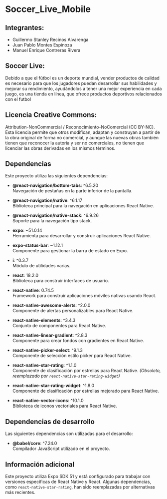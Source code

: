 ﻿# Soccer_Live_Mobile

## Integrantes:
- Guillermo Stanley Recinos Alvarenga
- Juan Pablo Montes Espinoza
- Manuel Enrique Contreras Rivera

## Soccer Live:
Debido a que el fútbol es un deporte mundial, vender productos de calidad es necesario para que los jugadores puedan desarrollar sus habilidades y mejorar su rendimiento, ayudándolos a tener una mejor experiencia en cada juego, es una tienda en línea, que ofrece productos deportivos relacionados con el futbol

## Licencia Creative Commons:
Attribution-NonCommercial / Reconocimiento-NoComercial (CC BY-NC). Esta licencia permite que otros modifican, adaptan y construyan a partir de la obra original de forma no comercial, y aunque las nuevas obras también tienen que reconocer la autoría y ser no comerciales, no tienen que licenciar las obras derivadas en los mismos términos.

## Dependencias

Este proyecto utiliza las siguientes dependencias:

- **@react-navigation/bottom-tabs**: ^6.5.20  
  Navegación de pestañas en la parte inferior de la pantalla.

- **@react-navigation/native**: ^6.1.17  
  Biblioteca principal para la navegación en aplicaciones React Native.

- **@react-navigation/native-stack**: ^6.9.26  
  Soporte para la navegación tipo stack.

- **expo**: ~51.0.14  
  Herramienta para desarrollar y construir aplicaciones React Native.

- **expo-status-bar**: ~1.12.1  
  Componente para gestionar la barra de estado en Expo.

- **i**: ^0.3.7  
  Módulo de utilidades varias.

- **react**: 18.2.0  
  Biblioteca para construir interfaces de usuario.

- **react-native**: 0.74.5  
  Framework para construir aplicaciones móviles nativas usando React.

- **react-native-awesome-alerts**: ^2.0.0  
  Componente de alertas personalizables para React Native.

- **react-native-elements**: ^3.4.3  
  Conjunto de componentes para React Native.

- **react-native-linear-gradient**: ^2.8.3  
  Componente para crear fondos con gradientes en React Native.

- **react-native-picker-select**: ^9.1.3  
  Componente de selección estilo picker para React Native.

- **react-native-star-rating**: ^1.1.0  
  Componente de clasificación por estrellas para React Native. *(Obsoleto, reemplazado por `react-native-star-rating-widget`)*

- **react-native-star-rating-widget**: ^1.8.0  
  Componente de clasificación por estrellas mejorado para React Native.

- **react-native-vector-icons**: ^10.1.0  
  Biblioteca de iconos vectoriales para React Native.

## Dependencias de desarrollo

Las siguientes dependencias son utilizadas para el desarrollo:

- **@babel/core**: ^7.24.0  
  Compilador JavaScript utilizado en el proyecto.

## Información adicional

Este proyecto utiliza Expo SDK 51 y está configurado para trabajar con versiones específicas de React Native y React. Algunas dependencias, como `react-native-star-rating`, han sido reemplazadas por alternativas más recientes.


